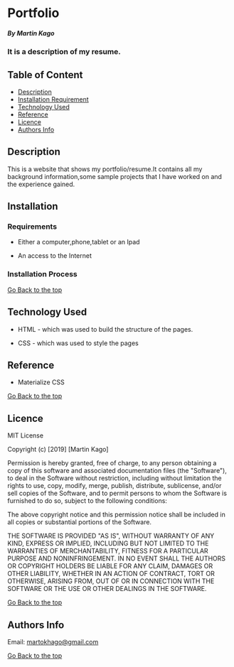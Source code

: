 # Portfolio

##### By Martin Kago

### It is a description of my resume.

## Table of Content

- [Description](#description)
- [Installation Requirement](#Installation)
- [Technology Used](#technology-used)
- [Reference](#reference)
- [Licence](#licence)
- [Authors Info](#author-Info)

## Description

<p>This is  a website that shows my portfolio/resume.It contains all my background information,some sample projects that I have worked on and the experience gained.</p>

## Installation

### Requirements

- Either a computer,phone,tablet or an Ipad

- An access to the Internet

### Installation Process

[Go Back to the top](#portfolio)

## Technology Used

- HTML - which was used to build the structure of the pages.

- CSS - which was used to style the pages

## Reference

- Materialize CSS

[Go Back to the top](#portfolio)

## Licence

MIT License

Copyright (c) [2019] [Martin Kago]

Permission is hereby granted, free of charge, to any person obtaining a copy
of this software and associated documentation files (the "Software"), to deal
in the Software without restriction, including without limitation the rights
to use, copy, modify, merge, publish, distribute, sublicense, and/or sell
copies of the Software, and to permit persons to whom the Software is
furnished to do so, subject to the following conditions:

The above copyright notice and this permission notice shall be included in all
copies or substantial portions of the Software.

THE SOFTWARE IS PROVIDED "AS IS", WITHOUT WARRANTY OF ANY KIND, EXPRESS OR
IMPLIED, INCLUDING BUT NOT LIMITED TO THE WARRANTIES OF MERCHANTABILITY,
FITNESS FOR A PARTICULAR PURPOSE AND NONINFRINGEMENT. IN NO EVENT SHALL THE
AUTHORS OR COPYRIGHT HOLDERS BE LIABLE FOR ANY CLAIM, DAMAGES OR OTHER
LIABILITY, WHETHER IN AN ACTION OF CONTRACT, TORT OR OTHERWISE, ARISING FROM,
OUT OF OR IN CONNECTION WITH THE SOFTWARE OR THE USE OR OTHER DEALINGS IN THE
SOFTWARE.

[Go Back to the top](#portfolio)

## Authors Info

Email: martokhago@gmail.com

[Go Back to the top](#portfolio)
